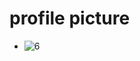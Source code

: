 # profile picture
- ![6](https://github.com/seregaci/my-code/assets/150349899/129949f5-c93d-4a7a-89b7-8ce6f99bf752)
